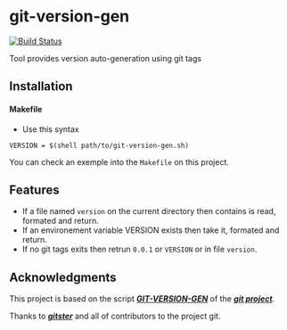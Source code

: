git-version-gen
===============

[![Build Status][0]][1]

Tool provides version auto-generation using git tags


Installation
------------

#### Makefile

* Use this syntax

`VERSION = $(shell path/to/git-version-gen.sh)`


You can check an exemple into the `Makefile` on this project.

Features
--------

* If a file named `version` on the current directory then contains is read, formated and return.
* If an environement variable VERSION exists then take it, formated and return.
* If no git tags exits then retrun `0.0.1` or `VERSION` or in file `version`.

Acknowledgments
---------------

This project is based on the script [***GIT-VERSION-GEN***][2] of the [***git project***][3].

Thanks to [***gitster***][4] and all of contributors to the project git.

[0]: https://travis-ci.org/alquerci/git-version-gen.png?branch=master
[1]: https://travis-ci.org/alquerci/git-version-gen
[2]: https://github.com/git/git/blob/master/GIT-VERSION-GEN
[3]: https://github.com/git/git
[4]: https://github.com/gitster
